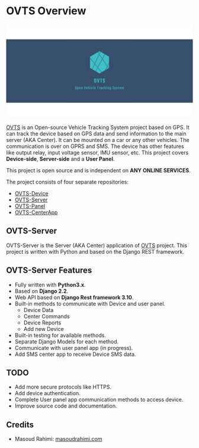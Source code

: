 # OVTS Overview

![OVTS](./screenshots/banner.png)

[OVTS](https://github.com/Open-VTS) is an Open-source Vehicle Tracking System project based on GPS. It can track the device based on GPS data and send information to the main server (AKA Center). It can be mounted on a car or any other vehicles. The communication is over on GPRS and SMS. The device has other features like output relay, input voltage sensor, IMU sensor, etc. This project covers **Device-side**, **Server-side** and a **User Panel**.

This project is open source and is independent on **ANY ONLINE SERVICES**.

The project consists of four separate repositories:

* [OVTS-Device](https://github.com/Open-VTS/OVTS-Device)
* [OVTS-Server](https://github.com/Open-VTS/OVTS-Server)
* [OVTS-Panel](https://github.com/Open-VTS/OVTS-Panel)
* [OVTS-CenterApp](https://github.com/Open-VTS/OVTS-CenterApp)

## OVTS-Server

OVTS-Server is the Server (AKA Center) application of [OVTS](https://github.com/Open-VTS) project. This project is written with Python and based on the Django REST framework.

## OVTS-Server Features

* Fully written with **Python3.x**.
* Based on **Django 2.2**.
* Web API based on **Django Rest framework 3.10**.
* Built-in methods to communicate with Device and user panel.
  * Device Data
  * Center Commands
  * Device Reports
  * Add new Device
* Built-in testing for available methods.
* Separate Django Models for each method.
* Communicate with user panel app (in progress).
* Add SMS center app to receive Device SMS data.

## TODO

* Add more secure protocols like HTTPS.
* Add device authentication.
* Complete User panel app communication methods to access device.
* Improve source code and documentation.

## Credits

* Masoud Rahimi: [masoudrahimi.com](http://masoudrahimi.com)
